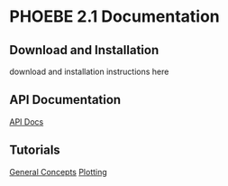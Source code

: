 # PHOEBE 2.1 Documentation

## Download and Installation

download and installation instructions here

## API Documentation

[API Docs](api.md)

## Tutorials

[General Concepts](tutorials/general_concepts)
[Plotting](tutorials/plotting)
